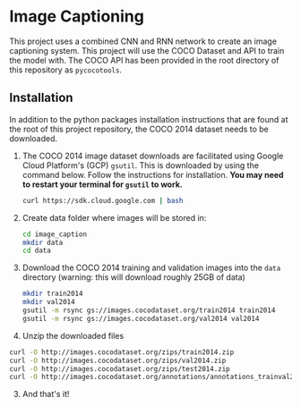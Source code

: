 # Image Captioning
This project uses a combined CNN and RNN network to create an image captioning system. This project will use the COCO Dataset and API to train the model with. The COCO API has been provided in the root directory of this repository as `pycocotools`.

## Installation
In addition to the python packages installation instructions that are found at the root of this project repository, the COCO 2014 dataset needs to be downloaded.

1. The COCO 2014 image dataset downloads are facilitated using Google Cloud Platform's (GCP) `gsutil`. This is downloaded by using the command below. Follow the instructions for installation. **You may need to restart your terminal for `gsutil` to work.** 
    ```sh
    curl https://sdk.cloud.google.com | bash
    ```
2. Create data folder where images will be stored in:
    ```sh
    cd image_caption
    mkdir data
    cd data
    ```

3. Download the COCO 2014 training and validation images into the `data` directory (warning: this will download roughly 25GB of data)
    ```sh
    mkdir train2014
    mkdir val2014
    gsutil -m rsync gs://images.cocodataset.org/train2014 train2014
    gsutil -m rsync gs://images.cocodataset.org/val2014 val2014
    ```

2. Unzip the downloaded files
```sh
curl -O http://images.cocodataset.org/zips/train2014.zip
curl -O http://images.cocodataset.org/zips/val2014.zip
curl -O http://images.cocodataset.org/zips/test2014.zip
curl -O http://images.cocodataset.org/annotations/annotations_trainval2014.zip
```

3. And that's it!
